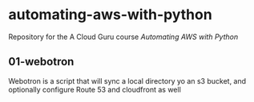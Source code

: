 # automating-aws-with-python
Repository for the A Cloud Guru course 
*Automating AWS with Python*

## 01-webotron

Webotron is a script that will sync a local directory
yo an s3 bucket, and optionally configure Route 53 
and cloudfront as well

